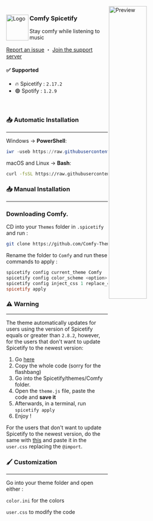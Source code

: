 <img align="right" src="https://comfy-themes.github.io/Spicetify/Comfy/preview/preview.png" alt="Preview" width="45%">

<div align="left">
  <img align="left" src="https://i.imgur.com/gWx75QA.png" alt="Logo" width="60" height="70">

  <h3 align="left">Comfy Spicetify</h3>
  <p align="left">Stay comfy while listening to music</p>
  
  <a href="https://github.com/Comfy-Themes/Spicetify/issues">Report an issue</a>
  ・
  <a href="https://discord.gg/comfy-camp-811203761619337259">Join the support server</a>
</div>

<h4> ✅ Supported</h4>

* 🔥 Spicetify : `2.17.2`
* 🟢 Spotify : `1.2.9`
<br/>

### 📥 Automatic Installation

---

Windows -> **PowerShell**:

```powershell
iwr -useb https://raw.githubusercontent.com/NYRI4/Comfy-spicetify/main/install.ps1 | iex
```

macOS and Linux -> **Bash**:

```bash
curl -fsSL https://raw.githubusercontent.com/NYRI4/Comfy-spicetify/main/install.sh | sh
```

### 📥 Manual Installation

---

### Downloading Comfy.

CD into your `Themes` folder in `.spicetify` and run :

```sh
git clone https://github.com/Comfy-Themes/Spicetify
```

Rename the folder to `Comfy` and run these commands to apply :

```powershell
spicetify config current_theme Comfy
spicetify config color_scheme <option>
spicetify config inject_css 1 replace_colors 1 overwrite_assets 1 inject_theme_js 1
spicetify apply
```

### ⚠️️ Warning

---

The theme automatically updates for users using the version of Spicetify equals or greater than `2.8.2`, however, for the users that don't want to update Spicetify to the newest version:

1. Go [here](https://comfy-themes.github.io/Spicetify/Comfy/theme.script.js)
2. Copy the whole code (sorry for the flashbang)
3. Go into the Spicetify/themes/Comfy folder.
4. Open the `theme.js` file, paste the code and **save it**
5. Afterwards, in a terminal, run `spicetify apply`
6. Enjoy !

For the users that don't want to update Spicetify to the newest version, do the same with [this](https://comfy-themes.github.io/Spicetify/Comfy/app.css) and paste it in the `user.css` replacing the `@import`.

### 🖌️ Customization

---

Go into your theme folder and open either :

`color.ini` for the colors

`user.css` to modify the code
